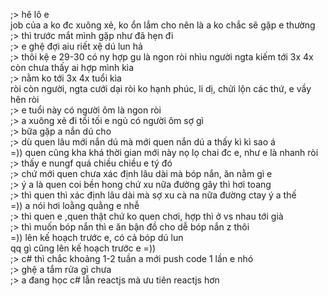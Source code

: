 ;> hê lô e<br>
job của a ko đc xuông xẻ, ko ổn lắm cho nên là a ko chắc sẽ gặp e thường<br>
;> thì trước mắt mình gặp như đã hẹn đi<br>
;> e ghệ đợi aiu riết xệ dú lun hả<br>
;> thôi kệ e 29-30 có ny hợp gu là ngon ròi nhìu người ngta kiếm tới 3x 4x còn chưa thấy ai hợp mình kìa<br>
;> nằm ko tới 3x 4x tuổi kìa<br>
ròi còn người, ngta cưới dại ròi ko hạnh phúc, li dị, chửi lộn các thứ, e vầy hên ròi<br>
;> e tuổi này có người ôm là ngon ròi<br>
;> a xuông xẻ đi tối tối e ngủ có người ôm sợ gì<br>
;> bữa gặp a nắn dú cho<br>
;> dù quen lâu mới nắn dú mà mới quen nắn dú a thấy kì kì sao á<br>
=)) quen cũng kha khá thời gian mới này nọ lọ chai đc e, như e là nhanh ròi<br>
;> thấy e nungf quá chiều chiều e tý đó<br>
;> chứ mới quen chưa xác định lâu dài mà bóp nắn, ăn nằm gì e<br>
;> ý a là quen coi bền hong chứ xu nữa đường gãy thì hơi toang<br>
;> thì quen thì xác định lâu dài mà sợ xu cà na nữa đường ctay ý a thế<br>
=)) a nói hơi loằng quằng e nhễ<br>
;> thì quen e ,quen thật chứ ko quen chơi, hợp thì ở vs nhau tới già<br>
;> thì muốn bóp nắn thì e ăn bận đồ cho dễ bóp nắn z thôi<br>
=)) lên kế hoạch trước e, có cả bóp dú lun<br>
qq gì cũng lên kế hoạch trước e =))<br>
;> c# thì chắc khoảng 1-2 tuần a mới push code 1 lần e nhó<br>
;> ghệ a tắm rửa gì chưa<br>
;> a đang học c# lẫn reactjs mà ưu tiên reactjs hơn 
